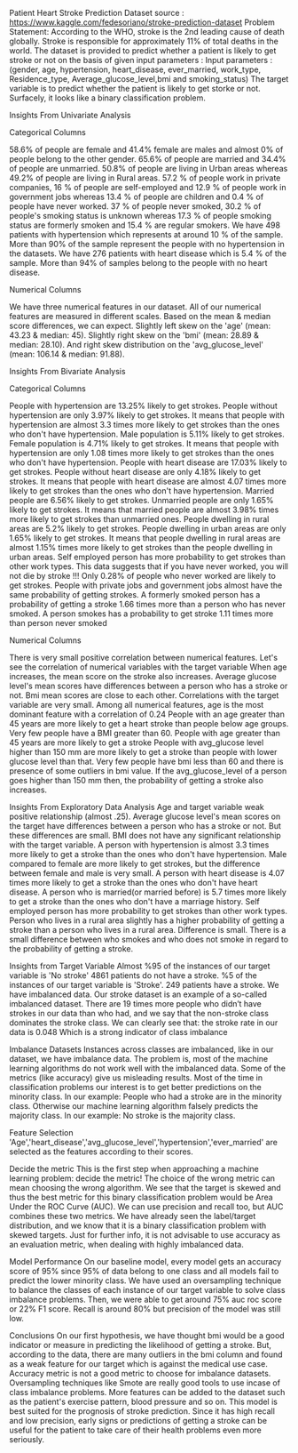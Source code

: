 Patient Heart Stroke Prediction
Dataset source : https://www.kaggle.com/fedesoriano/stroke-prediction-dataset
Problem Statement:
According to the WHO, stroke is the 2nd leading cause of death globally.
Stroke is responsible for approximately 11% of total deaths in the world.
The dataset is provided to predict whether a patient is likely to get stroke or not on the basis of given input parameters :
Input parameters : (gender, age, hypertension, heart_disease, ever_married, work_type, Residence_type, Average_glucose_level,bmi and smoking_status)
The target variable is to predict whether the patient is likely to get storke or not.
Surfacely, it looks like a binary classification problem.

		
 
Insights From Univariate Analysis
 
Categorical Columns
 
58.6% of people are female and 41.4% female are males and almost 0% of people belong to the other gender.
65.6% of people are married and 34.4% of people are unmarried.
50.8% of people are living in Urban areas whereas 49.2% of people are living in Rural areas.
57.2 % of people work in private companies, 16 % of people are self-employed and 12.9 % of people work in government jobs whereas 13.4 % of people are children and 0.4 % of people have never worked.
37 % of people never smoked, 30.2 % of people's smoking status is unknown whereas 17.3 % of people smoking status are formerly smoken and 15.4 % are regular smokers.
We have 498 patients with hypertension which represents at around 10 % of the sample.
More than 90% of the sample represent the people with no hypertension in the datasets.
We have 276 patients with heart disease which is 5.4 % of the sample.
More than 94% of samples belong to the people with no heart disease.
 
Numerical Columns
 
We have three numerical features in our dataset.
All of our numerical features are measured in different scales.
Based on the mean & median score differences, we can expect.
Slightly left skew on the 'age' (mean: 43.23 & median: 45).
Slightly right skew on the 'bmi' (mean: 28.89 & median: 28.10).
And right skew distribution on the 'avg_glucose_level' (mean: 106.14 & median: 91.88).
 
 
Insights From Bivariate Analysis
 
Categorical Columns
 
People with hypertension are 13.25% likely to get strokes.
People without hypertension are only 3.97% likely to get strokes.
It means that people with hypertension are almost 3.3 times more likely to get strokes than the ones who don't have hypertension.
Male population is 5.11% likely to get strokes.
Female population is 4.71% likely to get strokes.
It means that people with hypertension are only 1.08 times more likely to get strokes than the ones who don't have hypertension.
People with heart disease are 17.03% likely to get strokes.
People without heart disease are only 4.18% likely to get strokes.
It means that people with heart disease are almost 4.07 times more likely to get strokes than the ones who don't have hypertension.
Married people are 6.56% likely to get strokes.
Unmarried people are only 1.65% likely to get strokes.
It means that married people are almost 3.98% times more likely to get strokes than unmarried ones.
People dwelling in rural areas are 5.2% likely to get strokes.
People dwelling in urban areas are only 1.65% likely to get strokes.
It means that people dwelling in rural areas are almost 1.15% times more likely to get strokes than the people dwelling in urban areas.
Self employed person has more probability to get strokes than other work types.
This data suggests that if you have never worked, you will not die by stroke !!! Only 0.28% of people who never worked are likely to get strokes.
People with private jobs and government jobs almost have the same probability of getting strokes.
A formerly smoked person has a probability of getting a stroke 1.66 times more than a person who has never smoked.
A person smokes has a probability to get stroke 1.11 times more than person never smoked
 
Numerical Columns
 
There is very small positive correlation between numerical features.
Let's see the correlation of numerical variables with the target variable
When age increases, the mean score on the stroke also increases.
Average glucose level's mean scores have differences between a person who has a stroke or not.
Bmi mean scores are close to each other.
Correlations with the target variable are very small.
Among all numerical features, age is the most dominant feature with a correlation of 0.24
People with an age greater than 45 years are more likely to get a heart stroke than people below age groups.
Very few people have a BMI greater than 60.
People with age greater than 45 years are more likely to get a stroke
People with avg_glucose level higher than 150 mm are more likely to get a stroke than people with lower glucose level than that.
Very few people have bmi less than 60 and there is presence of some outliers in bmi value.
If the avg_glucose_level of a person goes higher than 150 mm then, the probability of getting a stroke also increases.
 
 
Insights From Exploratory Data Analysis
Age and target variable weak positive relationship (almost .25).
Average glucose level's mean scores on the target have differences between a person who has a stroke or not. But these differences are small.
BMI does not have any significant relationship with the target variable.
A person with hypertension is almost 3.3 times more likely to get a stroke than the ones who don't have hypertension.
Male compared to female are more likely to get strokes, but the difference between female and male is very small.
A person with heart disease is 4.07 times more likely to get a stroke than the ones who don't have heart disease.
A person who is married(or married before) is 5.7 times more likely to get a stroke than the ones who don't have a marriage history.
Self employed person has more probability to get strokes than other work types.
Person who lives in a rural area slightly has a higher probability of getting a stroke than a person who lives in a rural area. Difference is small.
There is a small difference between who smokes and who does not smoke in regard to the probability of getting a stroke.
 
Insights from Target Variable 
Almost %95 of the instances of our target variable is 'No stroke'
4861 patients do not have a stroke.
%5 of the instances of our target variable is 'Stroke'.
249 patients have a stroke.
We have imbalanced data.
Our stroke dataset is an example of a so-called imbalanced dataset.
There are 19 times more people who didn’t have strokes in our data than who had, and we say that the non-stroke class dominates the stroke class.
We can clearly see that: the stroke rate in our data is 0.048 Which is a strong indicator of class imbalance
 
Imbalance Datasets
Instances across classes are imbalanced, like in our dataset, we have imbalance data.
The problem is, most of the machine learning algorithms do not work well with the imbalanced data.
Some of the metrics (like accuracy) give us misleading results.
Most of the time in classification problems our interest is to get better predictions on the minority class.
In our example: People who had a stroke are in the minority class.
Otherwise our machine learning algorithm falsely predicts the majority class.
In our example: No stroke is the majority class.
 
Feature Selection
'Age','heart_disease','avg_glucose_level','hypertension','ever_married' are selected as the features according to their scores.
 
Decide the metric
This is the first step when approaching a machine learning problem: decide the metric!
The choice of the wrong metric can mean choosing the wrong algorithm.
We see that the target is skewed and thus the best metric for this binary classification problem would be Area Under the ROC Curve (AUC).
We can use precision and recall too, but AUC combines these two metrics.
We have already seen the label/target distribution, and we know that it is a binary classification problem with skewed targets.
Just for further info, it is not advisable to use accuracy as an evaluation metric, when dealing with highly imbalanced data.
 
 
Model Performance
On our baseline model, every model gets an accuracy score of 95% since 95% of data belong to one class and all models fail to predict the lower minority class. 
We have used an oversampling technique to balance the classes of each instance of our target variable to solve class imbalance problems.
Then, we were able to get around 75% auc roc score or 22% F1 score. Recall is around 80% but precision of the model was still low. 
 
Conclusions
On our first hypothesis, we have thought bmi would be a good indicator or measure in predicting the likelihood of getting a stroke.
But, according to the data, there are many outliers in the bmi column and found as a weak feature for our target which is against the medical use case.
Accuracy metric is not a good metric to choose for imbalance datasets.
Oversampling techniques like Smote are really good tools to use incase of class imbalance problems.
More features can be added to the dataset such as the patient's exercise pattern, blood pressure and so on.
This model is best suited for  the prognosis of stroke prediction.
Since it has high recall and low precision, early signs or predictions of  getting a stroke can be useful for the patient to take care of their health problems even more seriously.
